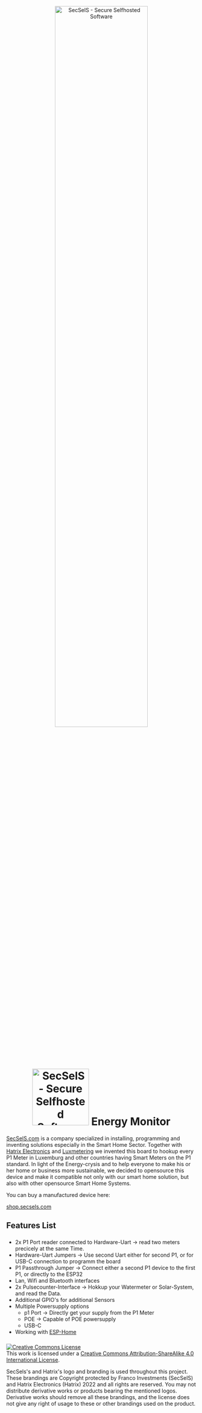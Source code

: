 <p align="center"><a href="https://secsels.com"><img src="https://github.com/SecSelS/assets/blob/main/copyright_protected_assets/3_PNG.png" alt="SecSelS - Secure Selfhosted Software" width="70%" height= "auto"><a><p>
  <p margin: 35px></p>
<br>
</br>
<h1 align="center" text-align="center" display="center"><a href="https://secsels.com"><img src="https://github.com/SecSelS/assets/blob/main/copyright_protected_assets/SecSi.png" alt="SecSelS - Secure Selfhosted Software" width="150px"><a> Energy Monitor</h1>

<a href="https://secsels.com">SecSelS.com</a> is a company specialized in installing, programming and inventing solutions especially in the Smart Home Sector. Together with <a href="http://hatrixelectronics.com">Hatrix Electronics</a>  and <a href="https://www.luxmetering.lu/">Luxmetering</a> we invented this board to hookup every P1 Meter in Luxemburg and other countries having Smart Meters on the P1 standard. In light of the Energy-crysis and to help everyone to make his or her home or business more sustainable, we decided to opensource this device and make it compatible not only with our smart home solution, but also with other opensource Smart Home Systems. 

You can buy a manufactured device here:

<a href="https://shop.secsels.com">shop.secsels.com</a>

## Features List ##
###
* 2x P1 Port reader connected to Hardware-Uart -> read two meters precicely at the same Time.
* Hardware-Uart Jumpers -> Use second Uart either for second P1, or for USB-C connection to programm the board
* P1 Passthrough Jumper -> Connect either a second P1 device to the first P1, or directly to the ESP32
* Lan, Wifi and Bluetooth interfaces
* 2x Pulsecounter-Interface -> Hokkup your Watermeter or Solar-System, and read the Data.
* Additional GPIO's for additional Sensors
* Multiple Powersupply options
  * p1 Port -> Directly get your supply from the P1 Meter
  * POE -> Capable of POE powersupply
  * USB-C
* Working with <a href="https://esphome.io/">ESP-Home</a>
###
  

<a rel="license" href="http://creativecommons.org/licenses/by-sa/4.0/"><img alt="Creative Commons License" style="border-width:0" src="https://i.creativecommons.org/l/by-sa/4.0/88x31.png" /></a><br />This work is licensed under a <a rel="license" href="http://creativecommons.org/licenses/by-sa/4.0/">Creative Commons Attribution-ShareAlike 4.0 International License</a>.

SecSels's and Hatrix's logo and branding is used throughout this project. These brandings are Copyright protected by Franco Investments (SecSelS) and Hatrix Electronics (Hatrix) 2022 and all rights are reserved. You may not distribute derivative works or products bearing the mentioned logos. Derivative works should remove all these brandings, and the license does not give any right of usage to these or other brandings used on the product.
